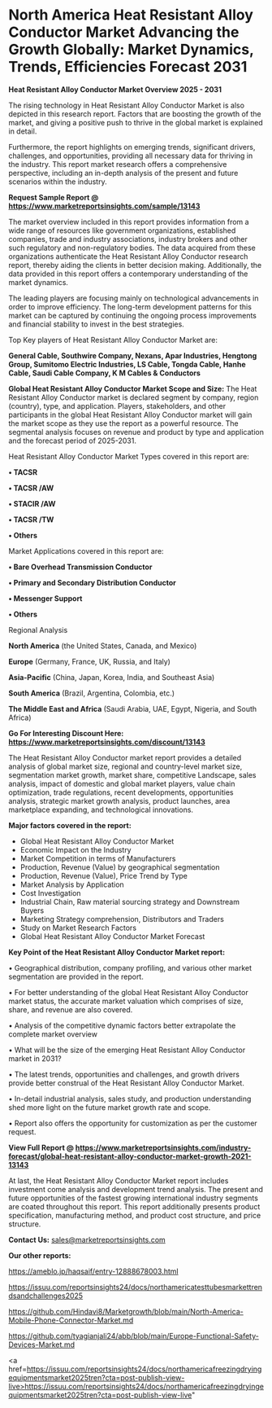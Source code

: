 # North America Heat Resistant Alloy Conductor Market Advancing the Growth Globally: Market Dynamics, Trends, Efficiencies Forecast 2031

<Strong> Heat Resistant Alloy Conductor Market Overview 2025 - 2031</strong>

The rising technology in Heat Resistant Alloy Conductor Market is also depicted in this research report. Factors that are boosting the growth of the market, and giving a positive push to thrive in the global market is explained in detail.

Furthermore, the report highlights on emerging trends, significant drivers, challenges, and opportunities, providing all necessary data for thriving in the industry. This report market research offers a comprehensive perspective, including an in-depth analysis of the present and future scenarios within the industry.

<strong>Request Sample Report @ <a href=https://www.marketreportsinsights.com/sample/13143>https://www.marketreportsinsights.com/sample/13143</a></strong>

The market overview included in this report provides information from a wide range of resources like government organizations, established companies, trade and industry associations, industry brokers and other such regulatory and non-regulatory bodies. The data acquired from these organizations authenticate the Heat Resistant Alloy Conductor research report, thereby aiding the clients in better decision making. Additionally, the data provided in this report offers a contemporary understanding of the market dynamics.

The leading players are focusing mainly on technological advancements in order to improve efficiency. The long-term development patterns for this market can be captured by continuing the ongoing process improvements and financial stability to invest in the best strategies.

Top Key players of Heat Resistant Alloy Conductor Market are:

<strong>General Cable, Southwire Company, Nexans, Apar Industries, Hengtong Group, Sumitomo Electric Industries, LS Cable, Tongda Cable, Hanhe Cable, Saudi Cable Company, K M Cables & Conductors</strong>

<strong><b>Global Heat Resistant Alloy Conductor Market Scope and Size:</b></strong>
The Heat Resistant Alloy Conductor market is declared segment by company, region (country), type, and application. Players, stakeholders, and other participants in the global Heat Resistant Alloy Conductor market will gain the market scope as they use the report as a powerful resource. The segmental analysis focuses on revenue and product by type and application and the forecast period of 2025-2031.

Heat Resistant Alloy Conductor Market Types covered in this report are:

<strong>• TACSR

• TACSR /AW

• STACIR /AW

• TACSR /TW

• Others</strong>

Market Applications covered in this report are:

<strong>• Bare Overhead Transmission Conductor

• Primary and Secondary Distribution Conductor

• Messenger Support

• Others</strong> 

Regional Analysis

<strong>North America</strong> (the United States, Canada, and Mexico)

<strong>Europe</strong> (Germany, France, UK, Russia, and Italy)

<strong>Asia-Pacific</strong> (China, Japan, Korea, India, and Southeast Asia)

<strong>South America</strong> (Brazil, Argentina, Colombia, etc.)

<strong>The Middle East and Africa</strong> (Saudi Arabia, UAE, Egypt, Nigeria, and South Africa)

<strong>Go For Interesting Discount Here: <a href=https://www.marketreportsinsights.com/discount/13143>https://www.marketreportsinsights.com/discount/13143</a></strong>

The Heat Resistant Alloy Conductor market report provides a detailed analysis of global market size, regional and country-level market size, segmentation market growth, market share, competitive Landscape, sales analysis, impact of domestic and global market players, value chain optimization, trade regulations, recent developments, opportunities analysis, strategic market growth analysis, product launches, area marketplace expanding, and technological innovations.

<strong><b>Major factors covered in the report:</b></strong>
<ul>
  <li>Global Heat Resistant Alloy Conductor Market </li>
  <li>Economic Impact on the Industry</li>
  <li>Market Competition in terms of Manufacturers</li>
  <li>Production, Revenue (Value) by geographical segmentation</li>
  <li>Production, Revenue (Value), Price Trend by Type</li>
  <li>Market Analysis by Application</li>
  <li>Cost Investigation</li>
  <li>Industrial Chain, Raw material sourcing strategy and Downstream Buyers</li>
  <li>Marketing Strategy comprehension, Distributors and Traders</li>
  <li>Study on Market Research Factors</li>
  <li>Global Heat Resistant Alloy Conductor Market Forecast</li>
</ul>

<strong><b>Key Point of the Heat Resistant Alloy Conductor Market report:</b></strong>

• Geographical distribution, company profiling, and various other market segmentation are provided in the report.

• For better understanding of the global Heat Resistant Alloy Conductor market status, the accurate market valuation which comprises of size, share, and revenue are also covered.

• Analysis of the competitive dynamic factors better extrapolate the complete market overview

• What will be the size of the emerging Heat Resistant Alloy Conductor market in 2031?

• The latest trends, opportunities and challenges, and growth drivers provide better construal of the Heat Resistant Alloy Conductor Market.

• In-detail industrial analysis, sales study, and production understanding shed more light on the future market growth rate and scope.

• Report also offers the opportunity for customization as per the customer request.

<strong><b>View Full Report @ <a href=https://www.marketreportsinsights.com/industry-forecast/global-heat-resistant-alloy-conductor-market-growth-2021-13143>https://www.marketreportsinsights.com/industry-forecast/global-heat-resistant-alloy-conductor-market-growth-2021-13143</a></b></strong>


At last, the Heat Resistant Alloy Conductor Market report includes investment come analysis and development trend analysis. The present and future opportunities of the fastest growing international industry segments are coated throughout this report. This report additionally presents product specification, manufacturing method, and product cost structure, and price structure.

<strong>Contact Us:</strong>
sales@marketreportsinsights.com

<strong>Our other reports:</strong>

<a href=https://ameblo.jp/haqsaif/entry-12888678003.html>https://ameblo.jp/haqsaif/entry-12888678003.html</a>

<a href=https://issuu.com/reportsinsights24/docs/northamericatesttubesmarkettrendsandchallenges2025>https://issuu.com/reportsinsights24/docs/northamericatesttubesmarkettrendsandchallenges2025</a>

<a href=https://github.com/Hindavi8/Marketgrowth/blob/main/North-America-Mobile-Phone-Connector-Market.md>https://github.com/Hindavi8/Marketgrowth/blob/main/North-America-Mobile-Phone-Connector-Market.md</a>

<a href=https://github.com/tyagianjali24/abb/blob/main/Europe-Functional-Safety-Devices-Market.md>https://github.com/tyagianjali24/abb/blob/main/Europe-Functional-Safety-Devices-Market.md</a>

<a href=https://issuu.com/reportsinsights24/docs/northamericafreezingdryingequipmentsmarket2025tren?cta=post-publish-view-live>https://issuu.com/reportsinsights24/docs/northamericafreezingdryingequipmentsmarket2025tren?cta=post-publish-view-live</a>"
